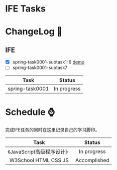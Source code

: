﻿IFE Tasks
===
# ChangeLog :notebook:
## IFE
- [x] spring-task0001-subtask1-6 [demo](task0001/subtask1-6/task0001.html)
- [ ] spring-task0001-subtask7

| Task | Status |
|:------------:|:----------:|
|spring-task0001|In progress|

# Schedule :watch:
完成IFE任务的同时在这里记录自己的学习脚印。

| Task | Status |
|:------------:|:----------:|
|《JavaScript高级程序设计》|In progress|
|W3School HTML CSS JS|Accomplished|
